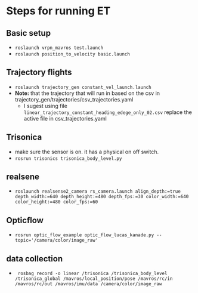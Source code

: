 # Steps for running ET
## Basic setup
* ```roslaunch vrpn_mavros test.launch```
* ```roslaunch position_to_velocity basic.launch```

## Trajectory flights
* ```roslaunch trajectory_gen constant_vel_launch.launch```
* **Note:** that the trajectory that will run in based on the csv in trajectory_gen/trajectories/csv_trajectories.yaml
  * I sugest using file ```linear_trajectory_constant_heading_edege_only_02.csv``` replace the active file in csv_trajectories.yaml
 
## Trisonica
* make sure the sensor is on. it has a physical on off switch.
* ```rosrun trisonics trisonica_body_level.py```

## realsene
* ```roslaunch realsense2_camera rs_camera.launch align_depth:=true depth_width:=640 depth_height:=480 depth_fps:=30 color_width:=640 color_height:=480 color_fps:=60```

## Opticflow
* ```rosrun optic_flow_example optic_flow_lucas_kanade.py --topic='/camera/color/image_raw'```

## data collection
* ``` rosbag record -o linear /trisonica /trisonica_body_level /trisonica_global /mavros/local_position/pose /mavros/rc/in /mavros/rc/out /mavros/imu/data /camera/color/image_raw```
